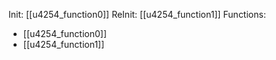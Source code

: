 Init: [[u4254_function0]]
ReInit: [[u4254_function1]]
Functions:
- [[u4254_function0]]
- [[u4254_function1]]
